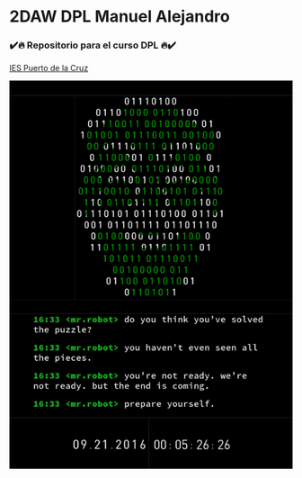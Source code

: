 # 2DAW DPL Manuel Alejandro

###  :heavy_check_mark::fire: Repositorio para el curso DPL :fire::heavy_check_mark:

[IES Puerto de la Cruz](http://www.iespuertodelacruz.es "IES Puerto de 
la Cruz")

![logo](src/mrrobot.png)

